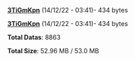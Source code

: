 [**3TiGmKpn**](/data/3TiGmKpn.txt) (14/12/22 - 03:41)- 434 bytes

[**3TiGmKpn**](/data/3TiGmKpn.txt) (14/12/22 - 03:41)- 434 bytes

**Total Datas**: 8863

**Total Size**: 52.96 MB / 53.0 MB